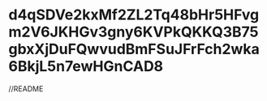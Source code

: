 # d4qSDVe2kxMf2ZL2Tq48bHr5HFvgm2V6JKHGv3gny6KVPkQKKQ3B75gbxXjDuFQwvudBmFSuJFrFch2wka6BkjL5n7ewHGnCAD8
//README
